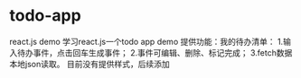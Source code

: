 # todo-app
react.js demo
学习react.js一个todo app demo
提供功能：我的待办清单：
1.输入待办事件，点击回车生成事件；
2.事件可编辑、删除、标记完成；
3.fetch数据本地json读取。
目前没有提供样式，后续添加
